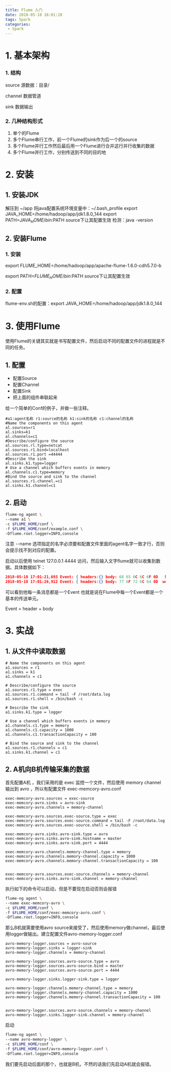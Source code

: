 ```yaml
---
title: Flume 入门
date: 2018-05-18 16:01:28
tags: Spark
categories:
 - Spark
---
```


# 1. 基本架构

### 1. 结构

source	源数据：目录/

channel	数据管道

sink		数据输出

### 2. 几种结构形式

1. 单个的Flume
2. 多个Flume串行工作，前一个Flume的sink作为后一个的source
3. 多个Flume并行工作然后最后用一个Flume进行合并这行并行收集的数据
4. 多个Flume并行工作，分别传送到不同的目的地

# 2. 安装

## 1. 安装JDK

解压到 ~/app
将java配置系统环境变量中：~/.bash_profile
export JAVA_HOME=/home/hadoop/app/jdk1.8.0_144
export PATH=$JAVA_HOME/bin:$PATH
source下让其配置生效
检测：java -version

## 2. 安装Flume

### 1.  安装

export FLUME_HOME=/home/hadoop/app/apache-flume-1.6.0-cdh5.7.0-b

export PATH=$FLUME_HOME/bin:$PATH
source下让其配置生效

### 2.  配置

flume-env.sh的配置：export JAVA_HOME=/home/hadoop/app/jdk1.8.0_144

# 3. 使用Flume

使用Flume的关键其实就是书写配置文件，然后启动不同的配置文件的进程就是不同的任务。

## 1. 配置

- 配置Source
- 配置Channel
- 配置Sink
- 把上面的组件串联起来

给一个简单的Conf的例子，并做一些注释。

```properties
#a1:agent名称 r1:source的名称 k1:sink的名称 c1:channel的名称
#Name the components on this agent
al.sources=r1
al.sinks=k1
al.channels=c1
#Describe/configure the source
al.sources.rl.type=netcat
al.sources.r1.bind=localhost
al.sources.r1.port =44444
#Describe the sink
al.sinks.k1.type=logger
# Use a channel which buffers events in memory
al.channels.c1.type=memory
#Bind the source and sink to the channel
al.sources.r1.channel.=c1
al.sinks.k1.channel=c1

```

## 2. 启动

```bash
flume-ng agent \
--name a1 \
-c $FLUME_HOME/conf \
-f $FLUME_HOME/conf/example.conf \
-Dflume.root.logger=INFO,console
```

注意 --name 选项指定的名字必须要和配置文件里面的agent名字一致才行，否则会提示找不到对应的配置。

启动以后使用 telnet 127.0.0.1 4444 访问，然后输入文字flume就可以收集到数据。具体数据如下：

```json
2018-05-18 17:01:21,693 Event: { headers:{} body: 68 65 6C 6C 6F 0D   hello. }              
2018-05-18 17:01:26,912 Event: { headers:{} body: 77 6F 72 6C 64 0D  world. }                 
```

可以看到他每一条消息都是一个Event 也就是说在Flume中每一个Event都是一个基本的传送单元。

Event = header + body

# 3.  实战

## 1. 从文件中读取数据

````properties
# Name the components on this agent
a1.sources = r1
a1.sinks = k1
a1.channels = c1

# Describe/configure the source
a1.sources.r1.type = exec
a1.sources.r1.command = tail -F /root/data.log
a1.sources.r1.shell = /bin/bash -c

# Describe the sink
a1.sinks.k1.type = logger

# Use a channel which buffers events in memory
a1.channels.c1.type = memory
a1.channels.c1.capacity = 1000
a1.channels.c1.transactionCapacity = 100

# Bind the source and sink to the channel
a1.sources.r1.channels = c1
a1.sinks.k1.channel = c1
````

## 2.  A机向B机传输采集的数据

首先配置A机 ，我们采用的是 exec 监控一个文件，然后使用 memory channel 输出到 avro ，所以有配置文件 exec-memcory-avro.conf

```properties
exec-memcory-avro.sources = exec-source
exec-memcory-avro.sinks = avro-sink
exec-memcory-avro.channels = memory-channel

exec-memcory-avro.sources.exec-source.type = exec
exec-memcory-avro.sources.exec-source.command = tail -F /root/data.log
exec-memcory-avro.sources.exec-source.shell = /bin/bash -c

exec-memcory-avro.sinks.avro-sink.type = avro
exec-memcory-avro.sinks.avro-sink.hostname = master
exec-memcory-avro.sinks.avro-sink.port = 4444

exec-memcory-avro.channels.memory-channel.type = memory
exec-memcory-avro.channels.memory-channel.capacity = 1000
exec-memcory-avro.channels.memory-channel.transactionCapacity = 100


exec-memcory-avro.sources.exec-source.channels = memory-channel
exec-memcory-avro.sinks.avro-sink.channel = memory-channel
```

执行如下的命令可以启动，但是不要现在启动否则会报错

```bash
flume-ng agent \
--name exec-memcory-avro \
-c $FLUME_HOME/conf \
-f $FLUME_HOME/conf/exec-memcory-avro.conf \
-Dflume.root.logger=INFO,console
```



那么B机就需要使用avro source来接受了，然后使用memory做channel，最后使用logger做输出。建立配置文件avro-memory-logger.conf

```properties
avro-memory-logger.sources = avro-source
avro-memory-logger.sinks = logger-sink
avro-memory-logger.channels = memory-channel

avro-memory-logger.sources.avro-source.type = avro
avro-memory-logger.sources.avro-source.bind = master
avro-memory-logger.sources.avro-source.port = 4444

avro-memory-logger.sinks.logger-sink.type = logger

avro-memory-logger.channels.memory-channel.type = memory
avro-memory-logger.channels.memory-channel.capacity = 1000
avro-memory-logger.channels.memory-channel.transactionCapacity = 100


avro-memory-logger.sources.avro-source.channels = memory-channel
avro-memory-logger.sinks.logger-sink.channel = memory-channel
```

启动

```bash
flume-ng agent \
--name avro-memory-logger \
-c $FLUME_HOME/conf \
-f $FLUME_HOME/conf/avro-memory-logger.conf \
-Dflume.root.logger=INFO,console
```

我们要先启动后面的那个，也就是B机，不然的话我们先启动A机就会报错。

